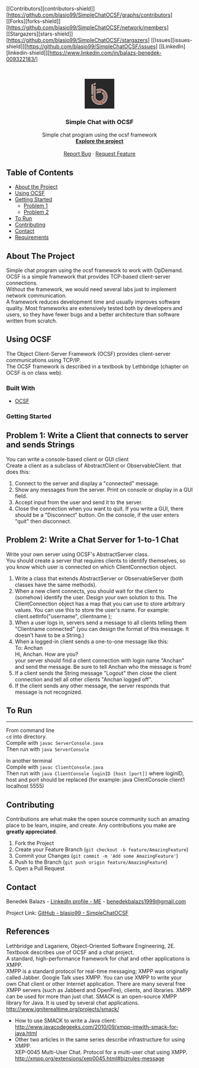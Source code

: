 [[Contributors][contributors-shield]][https://github.com/blasio99/SimpleChatOCSF/graphs/contributors]
[[Forks][forks-shield]][https://github.com/blasio99/SimpleChatOCSF/network/members]
[[Stargazers][stars-shield]][https://github.com/blasio99/SimpleChatOCSF/stargazers]
[[Issues][issues-shield]][https://github.com/blasio99/SimpleChatOCSF/issues]
[[LinkedIn][linkedin-shield]][https://www.linkedin.com/in/balazs-benedek-009322183/]



<!-- PROJECT LOGO -->
<br />
<p align="center">
  <a href="https://github.com/blasio99">
    <img src="images/v3.png" alt="Logo" width="80" height="80">
  </a>

  <h3 align="center">Simple Chat with OCSF</h3>

  <p align="center">
    Simple chat program using the ocsf framework
    <br />
    <a href="https://github.com/blasio99/SimpleChatOCSF"><strong>Explore the project</strong></a>
    <br />
    <br />
    <a href="https://github.com/blasio99/SimpleChatOCSF/issues">Report Bug</a>
    ·
    <a href="https://github.com/blasio99/SimpleChatOCSF/issues">Request Feature</a>
  </p>
</p>



<!-- TABLE OF CONTENTS -->
## Table of Contents

* [About the Project](#about-the-project)
* [Using OCSF](#using-ocsf)
* [Getting Started](#getting-started)
  * [Problem 1](#problem1)
  * [Problem 2](#problem2)
* [To Run](#to-run)
* [Contributing](#contributing)
* [Contact](#contact)
* [Requirements](#requirements)



<!-- ABOUT THE PROJECT -->
## About The Project
Simple chat program using the ocsf framework to work with OpDemand.  
OCSF is a simple framework that provides TCP-based client-server connections.  
Without the framework, we would need several labs just to implement network communication.  
A framework reduces development time and usually improves software quality. Most frameworks are extensively tested both by developers and users, so they have fewer bugs and a better architecture than software written from scratch.  
  

## Using OCSF
The Object Client-Server Framework (OCSF) provides client-server communications using TCP/IP.  
The OCSF framework is described in a textbook by Lethbridge (chapter on OCSF is on class web).  

### Built With
* [OCSF](http://www.site.uottawa.ca/school/research/lloseng/supportMaterial/ocsf/ocsf.html)  



<!-- GETTING STARTED -->
### Getting Started

## Problem 1: Write a Client that connects to server and sends Strings
You can write a console-based client or GUI client  
Create a client as a subclass of AbstractClient or ObservableClient. that does this:  
1. Connect to the server and display a "connected" message.  
2. Show any messages from the server. Print on console or display in a GUI field.  
3. Accept input from the user and send it to the server.  
4. Close the connection when you want to quit. If you write a GUI, there should be a "Disconnect" button. On the console, if the user enters "quit" then disconnect.  

## Problem 2: Write a Chat Server for 1-to-1 Chat
Write your own server using OCSF's AbstractServer class.  
You should create a server that requires clients to identify themselves, so you know which user is connected on which ClientConnection object.  
1. Write a class that extends AbstractServer or ObservableServer (both classes have the same methods).  
2. When a new client connects, you should wait for the client to (somehow) identify the user. Design your own solution to this. The ClientConnection object has a map that you can use to store arbitrary values. You can use this to store the user's name. For example: client.setInfo("username", clientname );  
3. When a user logs in, servers send a message to all clients telling them "Clientname connected" (you can design the format of this message. It doesn't have to be a String.)  
4. When a logged-in client sends a one-to-one message like this:  
        To: Anchan  
        Hi, Anchan. How are you?  
your server should find a client connection with login name "Anchan" and send the message. Be sure to tell Anchan who the message is from!  
5. If a client sends the String message "Logout" then close the client connection and tell all other clients "Anchan logged off".  
6. If the client sends any other message, the server responds that message is not recognized.  


## To Run
------
From command line  
`cd` into directory.  
Compile with `javac ServerConsole.java`    
Then run with `java ServerConsole`  
  
In another terminal   
Compile with `javac ClientConsole.java`    
Then run with `java ClientConsole loginID [host [port]]` where loginID, host and port should be replaced (for example: java ClientConsole client1 localhost 5555)  


<!-- CONTRIBUTING -->
## Contributing

Contributions are what make the open source community such an amazing place to be learn, inspire, and create. Any contributions you make are **greatly appreciated**.  

1. Fork the Project  
2. Create your Feature Branch (`git checkout -b feature/AmazingFeature`)  
3. Commit your Changes (`git commit -m 'Add some AmazingFeature'`)  
4. Push to the Branch (`git push origin feature/AmazingFeature`)  
5. Open a Pull Request  


<!-- CONTACT -->
## Contact

Benedek Balazs - [LinkedIn profile - ME](https://www.linkedin.com/in/balazs-benedek-009322183/) - benedekbalazs1999@gmail.com

Project Link: [GitHub - blasio99 - SimpleChatOCSF](https://github.com/blasio99/SimpleChatOCSF)


## References

Lethbridge and Lagariere, Object-Oriented Software Engineering, 2E. Textbook describes use of OCSF and a chat project.  
A standard, high-performance framework for chat and other applications is XMPP.  
XMPP is a standard protocol for real-time messaging; XMPP was originally called Jabber. Google Talk uses XMPP. You can use XMPP to write your own Chat client or other Internet application. There are many several free XMPP servers (such as Jabberd and OpenFire), clients, and libraries. XMPP can be used for more than just chat. SMACK is an open-source XMPP library for Java. It is used by several chat applications. http://www.igniterealtime.org/projects/smack/  
* How to use SMACK to write a Java client: http://www.javacodegeeks.com/2010/09/xmpp-imwith-smack-for-java.html  
* Other two articles in the same series describe infrastructure for using XMPP.  
XEP-0045 Multi-User Chat. Protocol for a multi-user chat using XMPP. http://xmpp.org/extensions/xep0045.html#bizrules-message  